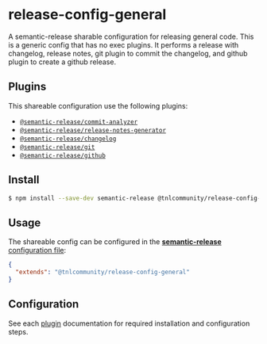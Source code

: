 # release-config-general
A semantic-release sharable configuration for releasing general code. This is a generic config that has no exec plugins. It performs a release with changelog, release notes, git plugin to commit the changelog, and github plugin to create a github release.
## Plugins

This shareable configuration use the following plugins:

- [`@semantic-release/commit-analyzer`](https://github.com/semantic-release/commit-analyzer)
- [`@semantic-release/release-notes-generator`](https://github.com/semantic-release/release-notes-generator)
- [`@semantic-release/changelog`](https://github.com/semantic-release/changelog)
- [`@semantic-release/git`](https://github.com/semantic-release/git)
- [`@semantic-release/github`](https://github.com/semantic-release/github)

## Install

```bash
$ npm install --save-dev semantic-release @tnlcommunity/release-config-general
```

## Usage

The shareable config can be configured in the [**semantic-release** configuration file](https://github.com/semantic-release/semantic-release/blob/master/docs/usage/configuration.md#configuration):

```json
{
  "extends": "@tnlcommunity/release-config-general"
}
```

## Configuration

See each [plugin](#plugins) documentation for required installation and configuration steps.

